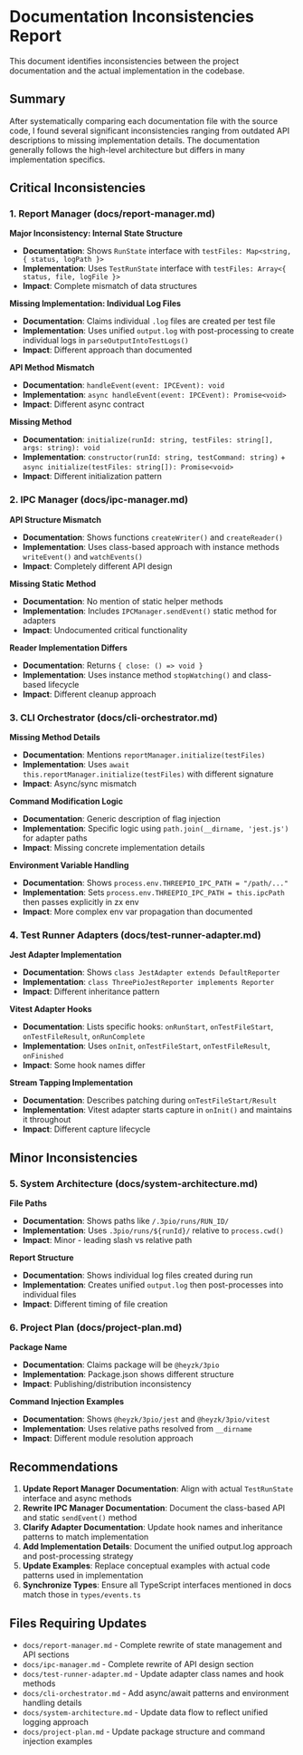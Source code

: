 # Documentation Inconsistencies Report

This document identifies inconsistencies between the project documentation and the actual implementation in the codebase.

## Summary

After systematically comparing each documentation file with the source code, I found several significant inconsistencies ranging from outdated API descriptions to missing implementation details. The documentation generally follows the high-level architecture but differs in many implementation specifics.

## Critical Inconsistencies

### 1. Report Manager (docs/report-manager.md)

**Major Inconsistency: Internal State Structure**
- **Documentation**: Shows `RunState` interface with `testFiles: Map<string, { status, logPath }>`
- **Implementation**: Uses `TestRunState` interface with `testFiles: Array<{ status, file, logFile }>`
- **Impact**: Complete mismatch of data structures

**Missing Implementation: Individual Log Files**
- **Documentation**: Claims individual `.log` files are created per test file
- **Implementation**: Uses unified `output.log` with post-processing to create individual logs in `parseOutputIntoTestLogs()`
- **Impact**: Different approach than documented

**API Method Mismatch**
- **Documentation**: `handleEvent(event: IPCEvent): void`
- **Implementation**: `async handleEvent(event: IPCEvent): Promise<void>`
- **Impact**: Different async contract

**Missing Method**
- **Documentation**: `initialize(runId: string, testFiles: string[], args: string): void`
- **Implementation**: `constructor(runId: string, testCommand: string)` + `async initialize(testFiles: string[]): Promise<void>`
- **Impact**: Different initialization pattern

### 2. IPC Manager (docs/ipc-manager.md)

**API Structure Mismatch**
- **Documentation**: Shows functions `createWriter()` and `createReader()`
- **Implementation**: Uses class-based approach with instance methods `writeEvent()` and `watchEvents()`
- **Impact**: Completely different API design

**Missing Static Method**
- **Documentation**: No mention of static helper methods
- **Implementation**: Includes `IPCManager.sendEvent()` static method for adapters
- **Impact**: Undocumented critical functionality

**Reader Implementation Differs**
- **Documentation**: Returns `{ close: () => void }`
- **Implementation**: Uses instance method `stopWatching()` and class-based lifecycle
- **Impact**: Different cleanup approach

### 3. CLI Orchestrator (docs/cli-orchestrator.md)

**Missing Method Details**
- **Documentation**: Mentions `reportManager.initialize(testFiles)` 
- **Implementation**: Uses `await this.reportManager.initialize(testFiles)` with different signature
- **Impact**: Async/sync mismatch

**Command Modification Logic**
- **Documentation**: Generic description of flag injection
- **Implementation**: Specific logic using `path.join(__dirname, 'jest.js')` for adapter paths
- **Impact**: Missing concrete implementation details

**Environment Variable Handling**
- **Documentation**: Shows `process.env.THREEPIO_IPC_PATH = "/path/..."`
- **Implementation**: Sets `process.env.THREEPIO_IPC_PATH = this.ipcPath` then passes explicitly in zx env
- **Impact**: More complex env var propagation than documented

### 4. Test Runner Adapters (docs/test-runner-adapter.md)

**Jest Adapter Implementation**
- **Documentation**: Shows `class JestAdapter extends DefaultReporter`
- **Implementation**: `class ThreePioJestReporter implements Reporter`
- **Impact**: Different inheritance pattern

**Vitest Adapter Hooks**
- **Documentation**: Lists specific hooks: `onRunStart`, `onTestFileStart`, `onTestFileResult`, `onRunComplete`
- **Implementation**: Uses `onInit`, `onTestFileStart`, `onTestFileResult`, `onFinished`
- **Impact**: Some hook names differ

**Stream Tapping Implementation**
- **Documentation**: Describes patching during `onTestFileStart/Result`
- **Implementation**: Vitest adapter starts capture in `onInit()` and maintains it throughout
- **Impact**: Different capture lifecycle

## Minor Inconsistencies

### 5. System Architecture (docs/system-architecture.md)

**File Paths**
- **Documentation**: Shows paths like `/.3pio/runs/RUN_ID/`
- **Implementation**: Uses `.3pio/runs/${runId}/` relative to `process.cwd()`
- **Impact**: Minor - leading slash vs relative path

**Report Structure**  
- **Documentation**: Shows individual log files created during run
- **Implementation**: Creates unified `output.log` then post-processes into individual files
- **Impact**: Different timing of file creation

### 6. Project Plan (docs/project-plan.md)

**Package Name**
- **Documentation**: Claims package will be `@heyzk/3pio`
- **Implementation**: Package.json shows different structure
- **Impact**: Publishing/distribution inconsistency

**Command Injection Examples**
- **Documentation**: Shows `@heyzk/3pio/jest` and `@heyzk/3pio/vitest`
- **Implementation**: Uses relative paths resolved from `__dirname`
- **Impact**: Different module resolution approach

## Recommendations

1. **Update Report Manager Documentation**: Align with actual `TestRunState` interface and async methods
2. **Rewrite IPC Manager Documentation**: Document the class-based API and static `sendEvent()` method  
3. **Clarify Adapter Documentation**: Update hook names and inheritance patterns to match implementation
4. **Add Implementation Details**: Document the unified output.log approach and post-processing strategy
5. **Update Examples**: Replace conceptual examples with actual code patterns used in implementation
6. **Synchronize Types**: Ensure all TypeScript interfaces mentioned in docs match those in `types/events.ts`

## Files Requiring Updates

- `docs/report-manager.md` - Complete rewrite of state management and API sections
- `docs/ipc-manager.md` - Complete rewrite of API design section  
- `docs/test-runner-adapter.md` - Update adapter class names and hook methods
- `docs/cli-orchestrator.md` - Add async/await patterns and environment handling details
- `docs/system-architecture.md` - Update data flow to reflect unified logging approach
- `docs/project-plan.md` - Update package structure and command injection examples